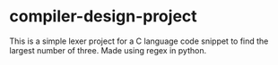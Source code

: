 # compiler-design-project

This is a simple lexer project for a C language code snippet to find the largest number of three.
Made using regex in python.
